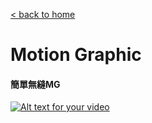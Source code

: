 [< back to home](README.md)

Motion Graphic
===

#### 簡單無縫MG
[![Alt text for your video](http://img.youtube.com/vi/xsTt9QweHxE/0.jpg)](http://www.youtube.com/watch?v=xsTt9QweHxE)
